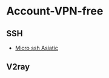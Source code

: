 # Account-VPN-free
## SSH
- [Micro ssh Asiatic](https://microssh.com/create-account?type=asia) 

## V2ray
